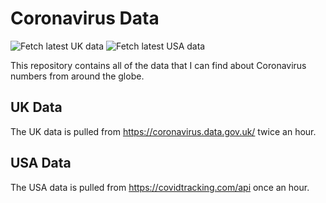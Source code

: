 # Coronavirus Data

![Fetch latest UK data](https://github.com/rvaughan/coronavirus-data/workflows/Fetch%20latest%20UK%20data/badge.svg) ![Fetch latest USA data](https://github.com/rvaughan/coronavirus-data/workflows/Fetch%20latest%20USA%20data/badge.svg)

This repository contains all of the data that I can find about Coronavirus numbers from around the globe.

## UK Data
The UK data is pulled from https://coronavirus.data.gov.uk/ twice an hour.

## USA Data
The USA data is pulled from https://covidtracking.com/api once an hour.
